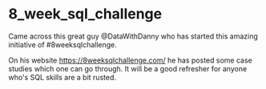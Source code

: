 # 8_week_sql_challenge

Came across this great guy @DataWithDanny who has started this amazing initiative of #8weeksqlchallenge.

On his website https://8weeksqlchallenge.com/ he has posted some case studies which one can go through. It will be a good refresher for anyone who's SQL skills are a bit rusted. 
